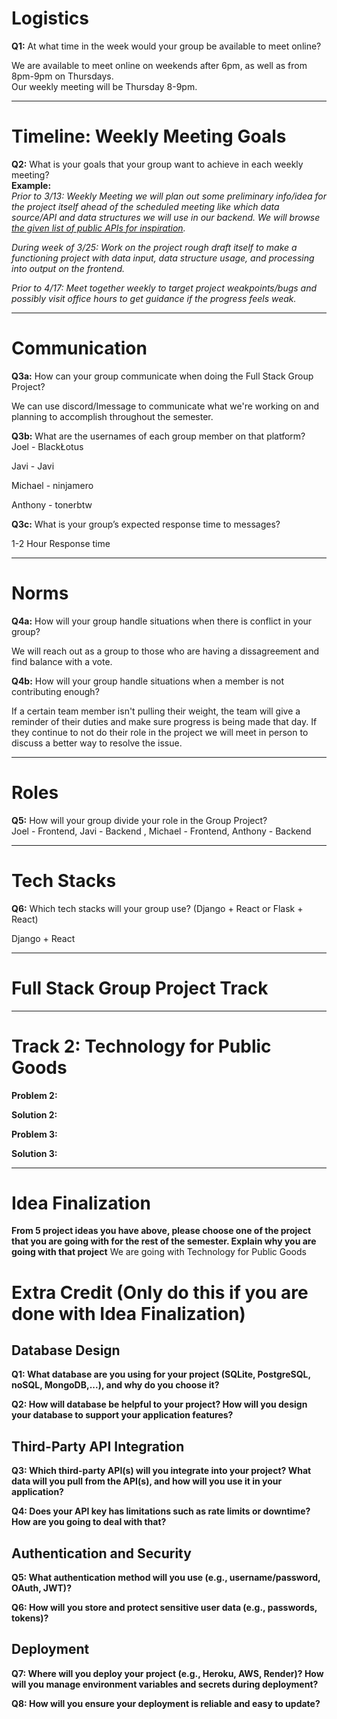 # Logistics  

**Q1:** At what time in the week would your group be available to meet online?  

We are available to meet online on weekends after 6pm, as well as from 8pm-9pm on Thursdays.  
Our weekly meeting will be Thursday 8-9pm. 

---

# Timeline: Weekly Meeting Goals  

**Q2:** What is your goals that your group want to achieve in each weekly meeting?  
**Example:**  
*Prior to 3/13: Weekly Meeting we will plan out some preliminary info/idea for the project itself ahead of the scheduled meeting like which data source/API and data structures we will use in our backend. We will browse [the given list of public APIs for inspiration](https://github.com/public-apis/public-apis).*  

*During week of 3/25: Work on the project rough draft itself to make a functioning project with data input, data structure usage, and processing into output on the frontend.*  

*Prior to 4/17: Meet together weekly to target project weakpoints/bugs and possibly visit office hours to get guidance if the progress feels weak.*  

---

# Communication  

**Q3a:** How can your group communicate when doing the Full Stack Group Project?  

We can use discord/Imessage to communicate what we're working on and planning to accomplish throughout the semester.

**Q3b:** What are the usernames of each group member on that platform?  
Joel - BlackŁotus

Javi - Javi

Michael - ninjamero

Anthony - tonerbtw

**Q3c:** What is your group’s expected response time to messages?  

1-2 Hour Response time

---

# Norms  

**Q4a:** How will your group handle situations when there is conflict in your group?  

We will reach out as a group to those who are having a dissagreement and find balance with a vote.

**Q4b:** How will your group handle situations when a member is not contributing enough?  

If a certain team member isn't pulling their weight, the team will give a reminder of their duties and make sure progress is being made that day. If they continue to not do their role in the project we will meet in person to discuss a better way to resolve the issue.



---

# Roles  

**Q5:** How will your group divide your role in the Group Project?  
Joel - Frontend, Javi - Backend , Michael - Frontend, Anthony - Backend


---

# Tech Stacks

**Q6:** Which tech stacks will your group use? (Django + React or Flask + React)

Django + React

---
# Full Stack Group Project Track  
---



# Track 2: Technology for Public Goods 

**Problem 2:**

**Solution 2:** 

**Problem 3:** 

**Solution 3:**  

--- 

# Idea Finalization

**From 5 project ideas you have above, please choose one of the project that you are going with for the rest of the semester. Explain why you are going with that project**
We are going with Technology for Public Goods

# Extra Credit (Only do this if you are done with Idea Finalization)

## Database Design

**Q1: What database are you using for your project (SQLite, PostgreSQL, noSQL, MongoDB,...), and why do you choose it?**

**Q2: How will database be helpful to your project? How will you design your database to support your application features?**

## Third-Party API Integration

**Q3: Which third-party API(s) will you integrate into your project? What data will you pull from the API(s), and how will you use it in your application?**

**Q4: Does your API key has limitations such as rate limits or downtime? How are you going to deal with that?**

## Authentication and Security

**Q5: What authentication method will you use (e.g., username/password, OAuth, JWT)?**

**Q6: How will you store and protect sensitive user data (e.g., passwords, tokens)?**

## Deployment

**Q7: Where will you deploy your project (e.g., Heroku, AWS, Render)? How will you manage environment variables and secrets during deployment?**

**Q8: How will you ensure your deployment is reliable and easy to update?**
